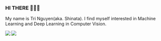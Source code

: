 ### HI THERE 👋👋👋
My name is Tri Nguyen(aka. Shinata). I find myself interested in Machine Learning and Deep Learning in Computer Vision. <br>


<a href="https://github.com/sh1nata-piash1nlin/Crab-Age-Prediction">
  <!-- Change the `github-readme-stats.anuraghazra1.vercel.app` to `github-readme-stats.vercel.app`  -->
  <img align="center" src="https://github-readme-stats.anuraghazra1.vercel.app/api/pin/?username=sh1nata-piash1nlin&repo=Crab-Age-Prediction&theme=radical" />
</a>    


<a href="https://github.com/sh1nata-piash1nlin/CNN">
  <!-- Change the `github-readme-stats.anuraghazra1.vercel.app` to `github-readme-stats.vercel.app`  -->
  <img align="left" src="https://github-readme-stats.anuraghazra1.vercel.app/api/pin/?username=sh1nata-piash1nlin&repo=CNN&theme=highcontrast" />
</a>    
